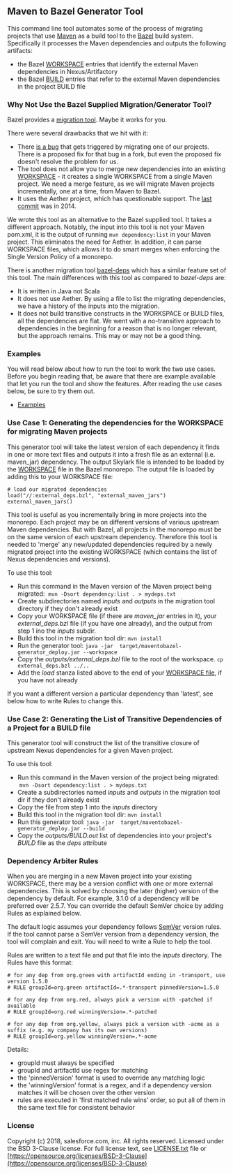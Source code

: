 ## Maven to Bazel Generator Tool

This command line tool automates some of the process of migrating projects that use [Maven](https://maven.apache.org/) as a build tool to the [Bazel](https://bazel.build/) build system.
Specifically it processes the Maven dependencies and outputs the following artifacts:
- the Bazel [WORKSPACE](https://docs.bazel.build/versions/master/build-ref.html#workspace) entries that identify the external Maven dependencies in Nexus/Artifactory
- the Bazel [BUILD](https://docs.bazel.build/versions/master/skylark/build-style.html) entries that refer to the external Maven dependencies in the project BUILD file

### Why Not Use the Bazel Supplied Migration/Generator Tool?

Bazel provides a [migration tool](https://github.com/bazelbuild/migration-tooling).
Maybe it works for you.

There were several drawbacks that we hit with it:

- There [is a bug](https://github.com/bazelbuild/migration-tooling/issues/47) that gets triggered by migrating one of our projects. There is a proposed fix for that bug in a fork, but even the proposed fix doesn't resolve the problem for us.
- The tool does not allow you to merge new dependencies into an existing [WORKSPACE](../../WORKSPACE) - it creates a single WORKSPACE from a single Maven project. We need a merge feature, as we will migrate Maven projects incrementally, one at a time, from Maven to Bazel.
- It uses the Aether project, which has questionable support. The [last commit](https://github.com/eclipse/aether-core/commits/master) was in 2014.

We wrote this tool as an alternative to the Bazel supplied tool.
It takes a different approach.
Notably, the input into this tool is not your Maven pom.xml, it is the output of running ```mvn dependency:list``` in your Maven project.
This eliminates the need for Aether.
In addition, it can parse WORKSPACE files, which allows it to do smart merges when enforcing the Single Version Policy of a monorepo.

There is another migration tool [bazel-deps](https://github.com/johnynek/bazel-deps) which has a similar feature set of this tool.
The main differences with this tool as compared to *bazel-deps* are:
- It is written in Java not Scala
- It does not use Aether. By using a file to list the migrating dependencies, we have a history of the inputs into the migration.
- It does not build transitive constructs in the WORKSPACE or BUILD files, all the dependencies are flat. We went with a no-transitive approach to dependencies in the beginning for a reason that is no longer relevant, but the approach remains. This may or may not be a good thing.

### Examples

You will read below about how to run the tool to work the two use cases.
Before you begin reading that, be aware that there are example available that let you run the tool and show the features.
After reading the use cases below, be sure to try them out.

-  [Examples](tools/maventobazel-generator/examples)

### Use Case 1: Generating the dependencies for the WORKSPACE for migrating Maven projects

This generator tool will take the latest version of each dependency it finds in one or more text files
   and outputs it into a fresh file as an external (i.e. maven_jar) dependency.
The output Skylark file is intended to be loaded by the [WORKSPACE](WORKSPACE) file in the Bazel monorepo.
The output file is loaded by adding this to your WORKSPACE file:

```
# load our migrated dependencies
load("//:external_deps.bzl", "external_maven_jars")
external_maven_jars()
```

This tool is useful as you incrementally bring in more projects into the monorepo.
Each project may be on different versions of various upstream Maven dependencies.
But with Bazel, all projects in the monorepo must be on the same version of each upstream dependency.
Therefore this tool is needed to 'merge' any new/updated dependencies required by a newly migrated project
  into the existing WORKSPACE (which contains the list of Nexus dependencies and versions).

To use this tool:

- Run this command in the Maven version of the Maven project being migrated:  ```mvn -Dsort dependency:list . > mydeps.txt```
- Create subdirectories named *inputs* and *outputs* in the migration tool directory if they don't already exist
- Copy your WORKSPACE file (if there are *maven_jar* entries in it), your *external_deps.bzl* file (if you have one already), and the output from step 1 ino the *inputs* subdir.
- Build this tool in the migration tool dir:  ```mvn install```
- Run the generator tool:  ```java -jar  target/maventobazel-generator_deploy.jar --workspace```
- Copy the *outputs/external_deps.bzl* file to the root of the workspace.  ```cp external_deps.bzl ../..```
- Add the *load* stanza listed above to the end of your [WORKSPACE file](WORKSPACE), if you have not already

If you want a different version a particular dependency than 'latest', see below how to write Rules to change this.


### Use Case 2: Generating the List of Transitive Dependencies of a Project for a BUILD file

This generator tool will construct the list of the transitive closure of upstream Nexus dependencies for a given Maven project.

To use this tool:

- Run this command in the Maven version of the project being migrated:  ```mvn -Dsort dependency:list . > mydeps.txt```
- Create a subdirectories named *inputs* and *outputs* in the migration tool dir if they don't already exist
- Copy the file from step 1 into the *inputs* directory
- Build this tool in the migration tool dir:  ```mvn install```
- Run this generator tool:  ```java -jar  target/maventobazel-generator_deploy.jar --build```
- Copy the *outputs/BUILD.out* list of dependencies into your project's *BUILD* file as the *deps* attribute

### Dependency Arbiter Rules

When you are merging in a new Maven project into your existing WORKSPACE, there may be a version conflict with one or more external dependencies.
This is solved by choosing the later (higher) version of the dependency by default.
For example, 3.1.0 of a dependency will be preferred over 2.5.7.
You can override the default SemVer choice by adding Rules as explained below.

The default logic assumes your dependency follows [SemVer](https://semver.org/) version rules.
If the tool cannot parse a SemVer version from a dependency version, the tool will complain and exit.
You will need to write a Rule to help the tool.

Rules are written to a text file and put that file into the *inputs* directory.
The Rules have this format:

```
# for any dep from org.green with artifactId ending in -transport, use version 1.5.0
# RULE groupId=org.green artifactId=.*-transport pinnedVersion=1.5.0

# for any dep from org.red, always pick a version with -patched if available
# RULE groupId=org.red winningVersion=.*-patched  

# for any dep from org.yellow, always pick a version with -acme as a suffix (e.g. my company has its own versions)
# RULE groupId=org.yellow winningVersion=.*-acme  

```

Details:
- groupId must always be specified
- groupId and artifactId use regex for matching
- the 'pinnedVersion' format is used to override any matching logic
- the 'winningVersion' format is a regex, and if a dependency version matches it will be chosen over the other version
- rules are executed in 'first matched rule wins' order, so put all of them in the same text file for consistent behavior

### License

Copyright (c) 2018, salesforce.com, inc.
All rights reserved.
Licensed under the BSD 3-Clause license.
For full license text, see [LICENSE.txt](LICENSE.txt) file or [https://opensource.org/licenses/BSD-3-Clause](https://opensource.org/licenses/BSD-3-Clause)
